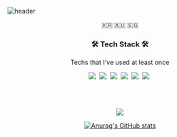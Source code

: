 ![header](https://capsule-render.vercel.app/api?type=wave&color=auto&height=300&section=header&text=JunhyukChoi&fontSize=70&animation=twinkling)

<p align="center">🇰🇷 🇦🇺 🇸🇬</p>

<h3 align="center">🛠 Tech Stack 🛠</h3>

<p align="center"> Techs that I've used at least once </p>

<p align="center">
  <img src="https://img.shields.io/badge/Python-3766AB?style=flat-square&logo=Python&logoColor=white"/></a>&nbsp 
  <img src="https://img.shields.io/badge/Java-007396?style=flat-square&logo=Java&logoColor=white"/></a>&nbsp 
  <img src="https://img.shields.io/badge/C++-00599C?style=flat-square&logo=C%2B%2B&logoColor=white"/></a>&nbsp 
  <img src="https://img.shields.io/badge/C-A8B9CC?style=flat-square&logo=C&logoColor=white"/></a>&nbsp 
  <img src="https://img.shields.io/badge/Javascript-ffb13b?style=flat-square&logo=javascript&logoColor=white"/></a>&nbsp 
  <img src="https://img.shields.io/badge/css-1572B6?style=flat-square&logo=css3&logoColor=white"/></a>&nbsp 
</p>

<br><br>

<p align="center">
  <a href="https://hits.seeyoufarm.com"><img src="https://hits.seeyoufarm.com/api/count/incr/badge.svg?url=https%3A%2F%2Fgithub.com%2Fwookyoungkim&count_bg=%23ED6DA3&title_bg=%2386757E&icon=github.svg&icon_color=%23E1DEDE&title=hits&edge_flat=false"/></a>
</p>

 <div align=center>
  
[![Anurag's GitHub stats](https://github-readme-stats.vercel.app/api?username=jadenchoi94)](https://github.com/jadenchoi94/github-readme-stats)

 </div>
 
 
<!--
**POPCORN-DOG/POPCORN-DOG** is a ✨ _special_ ✨ repository because its `README.md` (this file) appears on your GitHub profile.

Here are some ideas to get you started:

- 🔭 I’m currently working on ...test
- 🌱 I’m currently learning ...
- 👯 I’m looking to collaborate on ...
- 🤔 I’m looking for help with ...
- 💬 Ask me about ...
- 📫 How to reach me: ...
- 😄 Pronouns: ...
- ⚡ Fun fact: ...
- :bowtie: | 😄 | 😆 | 😊 | 😃 | ☺️ | 😏 | 😍 | 😘 | :kissing_face: | 😳 | 😌 | 😆 | 😁 | 😉 | :wink2: | 👅 | 😒 | 😅 | 😓

😩 | 😔 | 😞 | 😖 | 😨 | 😰 | 😣 | 😢 | 😭 | 😂 | 😲 | 😱 | :neckbeard: | 😫 | 😠 | 😡 | 😤 | 😪 | 😋 | 😷

😎 | 😵 | 👿 | 😈 | 😐 | 😶 | 😇 | 👽 | 💛 | 💙 | 💜 | ❤️ | 💚 | 💔 | 💓 | 💗 | 💕 | 💞 | 💘 | ✨

⭐ | 🌟 | 💫 | 💥 | 💢 | ❗ | ❓ | ❕ | ❔ | 💤 | 💨 | 💦 | 🎶 | 🎵 | 🔥 | 💩 | 💩 | 💩 | 👍 | 👍

👎 | 👎 | 👌 | 👊 | 👊 | ✊ | ✌️ | 👋 | ✋ | 👐 | ☝️ | 👇 | 👈 | 👉 | 🙌 | 🙏 | 👆 | 👏 | 💪 | 🤘

🚶 | 🏃 | 🏃 | 👫 | 👪 | 👬 | 👭 | 💃 | 👯 | 🙆‍♀️ | 🙅 | 💁 | ✋ | 👰 | :person_with_pouting_face: | :person_frowning: | 🙇 | 💏 | 💑 | 💆

💇 | 💅 | 👦 | 👧 | 👩 | 👨 | 👶 | 👵 | 👴 | :person_with_blond_hair: | 👲 | 👳‍♂️ | 👷 | 👮 | 👼 | 👸 | 😺 | 😸 | 😻 | 😽

😼 | 🙀 | 😿 | 😹 | 😾 | 👹 | 👺 | 🙈 | 🙉 | 🙊 | 💂‍♂️ | 💀 | 🐾 | 👄 | 💋 | 💧 | 👂 | 👀 | 👃 | :tongue2:

💌 | 👤 | 👥 | 💬 | 💭 | :feelsgood: | :finnadie: | :goberserk: | :godmode: | :hurtrealbad: | :rage1: | :rage2: | :rage3: | :rage4: | :suspect: | :trollface: | ☀️ | ☔ | ☁️ | ❄️

⛄ | ⚡ | 🌀 | 🌁 | 🌊 | 🐱 | 🐶 | 🐭 | 🐹 | 🐰 | 🐺 | 🐸 | 🐯 | 🐨 | 🐻 | 🐷 | 🐽 | 🐮 | 🐗 | 🐵

🐒 | 🐴 | 🐎 | 🐫 | 🐑 | 🐘 | 🐼 | 🐍 | 🐦 | 🐤 | 🐥 | 🐣 | 🐔 | 🐧 | 🐢 | 🐛 | 🐝 | 🐜 | 🐞 | 🐌

🐙 | 🐠 | 🐟 | 🐳 | 🐋 | 🐬 | 🐄 | 🐏 | 🐀 | 🐃 | 🐅 | 🐇 | 🐉 | 🐐 | 🐓 | 🐕 | 🐖 | 🐁 | 🐂 | 🐲

🐡 | 🐊 | 🐪 | 🐆 | 🐈 | 🐩 | 🐾 | 💐 | 🌸 | 🌷 | 🍀 | 🌹 | 🌻 | 🌺 | 🍁 | 🍃 | 🍂 | 🌿 | 🍄 | 🌵

🌴 | 🌲 | 🌳 | 🌰 | 🌱 | 🌼 | 🌾 | 🐚 | 🌐 | 🌞 | 🌝 | 🌚 | 🌑 | 🌒 | 🌓 | 🌔 | 🌕 | 🌖 | 🌗 | 🌘

🌜 | 🌛 | 🌔 | 🌍 | 🌎 | 🌏 | 🌋 | 🌌 | ⛅ | :octocat: | :squirrel: | 🎍 | 💝 | 🎎 | 🎒 | 🎓 | 🎏 | 🎆 | 🎇 | 🎐

🎑 | 🎃 | 👻 | 🎅 | 🎄 | 🎁 | 🔔 | 🔕 | 🎋 | 🎉 | 🎊 | 🎈 | 🔮 | 💿 | 📀 | 💾 | 📷 | 📹 | 🎥 | 💻

📺 | 📱 | ☎️ | ☎️ | 📞 | 📟 | 📠 | 💽 | 📼 | 🔉 | 🔈 | 🔇 | 📢 | 📣 | ⌛ | ⏰ | ⌚ | 📻 | 📡 | ➿

🔍 | 🔎 | 🔓 | 🔒 | 🔏 | 🔐 | 🔑 | 💡 | 🔦 | 🔆 | 🔅 | 🔌 | 🔋 | 📲 | ✉️ | 📫 | 📮 | 🛀 | 🛁 | 🚿

🚽 | 🔧 | 🔩 | 🔨 | 💺 | 💰 | 💴 | 💵 | 💷 | 💶 | 💳 | 💸 | 📧 | 📥 | 📤 | ✉️ | 📨 | 📯 | 📪 | 📬

📭 | 🚪 | 🚬 | 💣 | 🔫 | 🔪 | 💊 | 💉 | 📄 | 📃 | 📑 | 📊 | 📈 | 📉 | 📜 | 📋 | 📆 | 📅 | 📇 | 📁

📂 | ✂️ | 📌 | 📎 | ✒️ | ✏️ | 📏 | 📐 | 📕 | 📗 | 📘 | 📙 | 📓 | 📔 | 📒 | 📚 | 🔖 | 📛 | 🔬 | 🔭

📰 | 🏈 | 🏀 | ⚽ | ⚾ | 🎾 | 🎱 | 🏉 | 🎳 | ⛳ | 🚵 | 🚴 | 🏇 | 🏂 | 🏊 | 🏄 | 🎿 | ♠️ | ♥️ | ♣️

♦️ | 💎 | 💍 | 🏆 | 🎼 | 🎹 | 🎻 | 👾 | 🎮 | 🃏 | 🎴 | 🎲 | 🎯 | 🀄 | 🎬 | 📝 | 📝 | 📖 | 🎨 | 🎤

🎧 | 🎺 | 🎷 | 🎸 | 👞 | 👡 | 👠 | 💄 | 👢 | 👕 | 👕 | 👔 | 👚 | 👗 | 🎽 | 👖 | 👘 | 👙 | 🎀 | 🎩

👑 | 👒 | 👞 | 🌂 | 💼 | 👜 | 👝 | 👛 | 👓 | 🎣 | ☕ | 🍵 | 🍶 | 🍼 | 🍺 | 🍻 | 🍸 | 🍹 | 🍷 | 🍴

🍕 | 🍔 | 🍟 | 🍗 | 🍖 | 🍝 | 🍛 | 🍤 | 🍱 | 🍣 | 🍥 | 🍙 | 🍘 | 🍚 | 🍜 | 🍲 | 🍢 | 🍡 | 🥚 | 🍞

🍩 | 🍮 | 🍦 | 🍨 | 🍧 | 🎂 | 🍰 | 🍪 | 🍫 | 🍬 | 🍭 | 🍯 | 🍎 | 🍏 | 🍊 | 🍋 | 🍒 | 🍇 | 🍉 | 🍓

🍑 | 🍈 | 🍌 | 🍐 | 🍍 | 🍠 | 🍆 | 🍅 | 🌽 | :109: | 🏠 | 🏫 | 🏢 | 🏣 | 🏥 | 🏦 | 🏪 | 🏩 | 🏨 | 💒

⛪ | 🏬 | 🏤 | 🌇 | 🌆 | 🏯 | 🏰 | ⛺ | 🏭 | 🗼 | 🗾 | 🗻 | 🌄 | 🌅 | 🌠 | 🗽 | 🌉 | 🎠 | 🌈 | 🎡

⛲ | 🎢 | 🚢 | 🚤 | ⛵ | ⛵ | 🚣 | ⚓ | 🚀 | ✈️ | 🚁 | 🚂 | 🚊 | 🚞 | 🚲 | 🚡 | 🚟 | 🚠 | 🚜 | 🚙

🚘 | 🚗 | 🚗 | 🚕 | 🚖 | 🚛 | 🚌 | 🚍 | 🚨 | 🚓 | 🚔 | 🚒 | 🚑 | 🚐 | 🚚 | 🚋 | 🚉 | 🚆 | 🚅 | 🚄

🚈 | 🚝 | 🚃 | 🚎 | 🎫 | ⛽ | 🚦 | 🚥 | ⚠️ | 🚧 | 🔰 | 🏧 | 🎰 | 🚏 | 💈 | ♨️ | 🏁 | 🎌 | 🏮 | 🗿

🎪 | 🎭 | 📍 | 🚩 | 🇯🇵 | 🇰🇷 | 🇨🇳 | 🇺🇸 | 🇫🇷 | 🇪🇸 | 🇮🇹 | 🇷🇺 | 🇬🇧 | 🇬🇧 | 🇩🇪 | 1️⃣ | 2️⃣ | 3️⃣ | 4️⃣ | 5️⃣

6️⃣ | 7️⃣ | 8️⃣ | 9️⃣ | 🔟 | 🔢 | 0️⃣ | #️⃣ | 🔣 | ◀️ | ⬇️ | ▶️ | ⬅️ | 🔠 | 🔡 | 🔤 | ↙️ | ↘️ | ➡️ | ⬆️

↖️ | ↗️ | ⏬ | ⏫ | 🔽 | ⤵️ | ⤴️ | ↩️ | ↪️ | ↔️ | ↕️ | 🔼 | 🔃 | 🔄 | ⏪ | ⏩ | ℹ️ | 🆗 | 🔀 | 🔁

🔂 | 🆕 | 🔝 | 🆙 | 🆒 | 🆓 | 🆖 | 🎦 | 🈁 | 📶 | 🈹 | 🈴 | 🈺 | 🈯 | 🈷️ | 🈶 | 🈵 | 🈚 | 🈸 | 🈳

🈲 | 🈂️ | 🚻 | 🚹 | 🚺 | 🚼 | 🚭 | 🅿️ | ♿ | 🚇 | 🛄 | 🉑 | 🚾 | 🚰 | 🚮 | ㊙️ | ㊗️ | Ⓜ️ | 🛂 | 🛅

🛃 | 🉐 | 🆑 | 🆘 | 🆔 | 🚫 | 🔞 | 📵 | 🚯 | 🚱 | 🚳 | 🚷 | 🚸 | ⛔ | ✳️ | ✴️ | 💟 | 🆚 | 📳 | 📴

💹 | 💱 | ♈ | ♉ | ♊ | ♋ | ♌ | ♍ | ♎ | ♏ | ♐ | ♑ | ♒ | ♓ | ⛎ | 🔯 | ❎ | 🅰️ | 🅱️ | 🆎

🅾️ | 💠 | ♻️ | 🔚 | 🔛 | 🔜 | 🕐 | 🕜 | 🕙 | 🕥 | 🕚 | 🕦 | 🕛 | 🕧 | 🕑 | 🕝 | 🕒 | 🕞 | 🕓 | 🕟

🕔 | 🕠 | 🕕 | 🕡 | 🕖 | 🕢 | 🕗 | 🕣 | 🕘 | 🕤 | 💲 | ©️ | ®️ | ™️ | ❌ | ❗ | ‼️ | ⁉️ | ⭕ | ✖️

➕ | ➖ | ➗ | 💮 | 💯 | ✔️ | ☑️ | 🔘 | 🔗 | ➰ | 〰️ | 〽️ | 🔱 | :black_square: | :white_square: | ⚫ | ⚪ | 🔴 | 🔵 | 🔷

🔶 | 🔹 | 🔸 | 🔺 | 🔻 | :shipit:
-->
